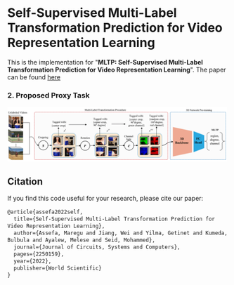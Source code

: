 # Self-Supervised Multi-Label Transformation Prediction for Video Representation Learning
This is the implementation for "**MLTP: Self-Supervised Multi-Label Transformation Prediction for Video Representation Learning**". The paper can be found [here](https://www.worldscientific.com/doi/abs/10.1142/S0218126622501596)

### 2. Proposed Proxy Task
<img src = './figures/old_results/mltp.png' width="500">


## Citation
If you find this code useful for your research, please cite our paper:

    @article{assefa2022self,
      title={Self-Supervised Multi-Label Transformation Prediction for Video Representation Learning},
      author={Assefa, Maregu and Jiang, Wei and Yilma, Getinet and Kumeda, Bulbula and Ayalew, Melese and Seid, Mohammed},
      journal={Journal of Circuits, Systems and Computers},
      pages={2250159},
      year={2022},
      publisher={World Scientific}
    }
